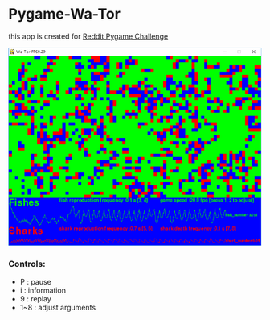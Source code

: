 # Pygame-Wa-Tor

this app is created for [ Reddit Pygame Challenge](https://www.reddit.com/r/pygame/comments/54fs7t/challenge_wator/)

![xmzhang](https://github.com/xinmingzhang/Wa-Tor/blob/master/screenshot.png?raw=true)

### Controls:
  - P : pause
  - i : information
  - 9 : replay
  - 1~8 : adjust arguments

